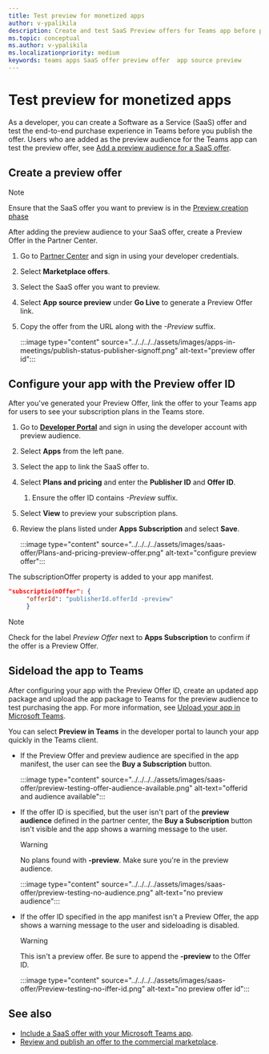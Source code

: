 ```yaml
---
title: Test preview for monetized apps 
author: v-ypalikila
description: Create and test SaaS Preview offers for Teams app before pushing the offer live.
ms.topic: conceptual
ms.author: v-ypalikila
ms.localizationpriority: medium
keywords: teams apps SaaS offer preview offer  app source preview
---
```


# Test preview for monetized apps

As a developer, you can create a Software as a Service (SaaS) offer and test the end-to-end purchase experience in Teams before you publish the offer. Users who are added as the preview audience for the Teams app can test the preview offer, see [Add a preview audience for a SaaS offer](/azure/marketplace/create-new-saas-offer-preview).

## Create a preview offer

>[!NOTE]
> Ensure that the SaaS offer you want to preview is in the [Preview creation phase](/azure/marketplace/review-publish-offer)

After adding the preview audience to your SaaS offer, create a Preview Offer in the Partner Center.

1. Go to [Partner Center](https://go.microsoft.com/fwlink/?linkid=2166002) and sign in using your developer credentials.
1. Select **Marketplace offers**.
1. Select the SaaS offer you want to preview.
1. Select **App source preview** under **Go Live** to generate a Preview Offer link.
1. Copy the offer from the URL along with the *-Preview* suffix.

    :::image type="content" source="../../../../assets/images/apps-in-meetings/publish-status-publisher-signoff.png" alt-text="preview offer id":::

## Configure your app with the Preview offer ID

After you've generated your Preview Offer, link the offer to your Teams app for users to see your subscription plans in the Teams store.

1. Go to [**Developer Portal**](https://dev.teams.microsoft.com/) and sign in using the developer account with preview audience.
1. Select **Apps** from the left pane.
1. Select the app to link the SaaS offer to.
1. Select **Plans and pricing** and enter the **Publisher ID** and **Offer ID**.
    1. Ensure the offer ID contains *-Preview* suffix.
1. Select **View** to preview your subscription plans.
1. Review the plans listed under **Apps Subscription** and select **Save**.

    :::image type="content" source="../../../../assets/images/saas-offer/Plans-and-pricing-preview-offer.png" alt-text="configure preview offer":::

The subscriptionOffer property is added to your app manifest.

```json
"subscriptio(nOffer": {
     "offerId": "publisherId.offerId -preview"  
     }
```

>[!NOTE]
> Check for the label *Preview Offer* next to **Apps Subscription** to confirm if the offer is a Preview Offer.

## Sideload the app to Teams

After configuring your app with the Preview Offer ID, create an updated app package and upload the app package to Teams for the preview audience to test purchasing the app. For more information, see [Upload your app in Microsoft Teams](/concepts/deploy-and-publish/apps-upload).
 
You can select **Preview in Teams** in the developer portal to launch your app quickly in the Teams client.

* If the Preview Offer and preview audience are specified in the app manifest, the user can see the **Buy a Subscription** button.

    :::image type="content" source="../../../../assets/images/saas-offer/preview-testing-offer-audience-available.png" alt-text="offerid and audience available":::

* If the offer ID is specified, but the user isn't part of the **preview audience** defined in the partner center, the **Buy a Subscription** button isn't visible and the app shows a warning message to the user.

    >[!WARNING]
    > No plans found with **-preview**. Make sure you're in the preview audience.

    :::image type="content" source="../../../../assets/images/saas-offer/preview-testing-no-audience.png" alt-text="no preview audience":::

* If the offer ID specified in the app manifest isn't a Preview Offer, the app shows a warning message to the user and sideloading is disabled.

    >[!WARNING]
    > This isn't a preview offer. Be sure to append the **-preview** to the Offer ID.

    :::image type="content" source="../../../../assets/images/saas-offer/Preview-testing-no-iffer-id.png" alt-text="no preview offer id":::

## See also

* [Include a SaaS offer with your Microsoft Teams app](include-saas-offer.md).
* [Review and publish an offer to the commercial marketplace](/azure/marketplace/review-publish-offer#validation-and-publishing-steps).
